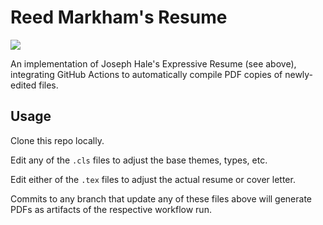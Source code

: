 # Reed Markham's Resume

[![](https://badgen.net/github/license/thehale/expressive-resume)](https://github.com/thehale/expressive-resume/blob/master/LICENSE)

An implementation of Joseph Hale's Expressive Resume (see above), integrating GitHub Actions to automatically compile PDF copies of newly-edited files.

## Usage

Clone this repo locally.

Edit any of the `.cls` files to adjust the base themes, types, etc.

Edit either of the `.tex` files to adjust the actual resume or cover letter.

Commits to any branch that update any of these files above will generate PDFs as artifacts of the respective workflow run.